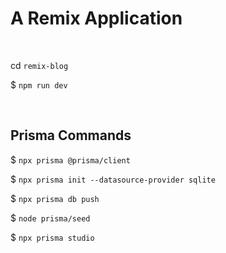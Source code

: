 # A Remix Application

<br/>

<p>cd <code>remix-blog</code></p>
<p>$ <code>npm run dev</code></p>

<br/>

## Prisma Commands

<p>$ <code>npx prisma @prisma/client</code></p>
<p>$ <code>npx prisma init --datasource-provider sqlite</code></p>
<p>$ <code>npx prisma db push</code></p>
<p>$ <code>node prisma/seed</code></p>
<p>$ <code>npx prisma studio </code></p>
